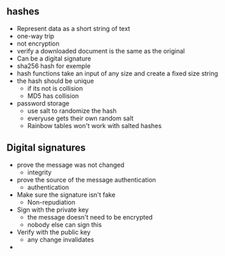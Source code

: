 ## hashes
- Represent data as a short string of text
- one-way trip
- not encryption
- verify a downloaded document is the same as the original
- Can be a digital signature
- sha256 hash for exemple
- hash functions take an input of any size and create a fixed size string
- the hash should be unique
	- if its not is collision
	- MD5 has collision
- password storage
	- use salt to randomize the hash
	- everyuse gets their own random salt
	- Rainbow tables won't work with salted hashes

## Digital signatures
- prove the message was not changed
	- integrity
- prove the source of the message authentication
	- authentication
- Make sure the signature isn't fake
	- Non-repudiation
- Sign with the private key
	- the message doesn't need to be encrypted
	- nobody else can sign this
- Verify with the public key
	- any change invalidates
- 